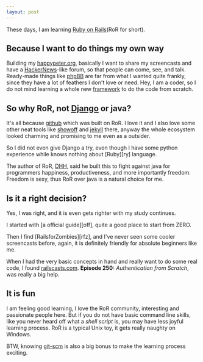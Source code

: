 ```yaml
---
layout: post
---
```

These days, I am learning [Ruby on Rails][ror](RoR for short).

## Because I want to do things my own way

Building my [happypeter.org][ho], basically I want to share my screencasts and
have a [HackerNews][hn]-like forum, so that people can come, see, and talk.
Ready-made things like [phpBB][bb] are far from what I wanted quite frankly,
since they have a lot of feathers I don't love or need.  Hey, I am a coder, so
I do not mind learning a whole new [framework][fw] to do the
code from scratch.

## So why RoR, not [Django][dj] or java?

It's all because [github][gh] which was built on RoR. I love it and I also
love some other neat tools like [showoff][sf] and [jekyll][jk] there, anyway
the whole ecosystem looked charming and promising to me even as a outsider. 

So I did not even give Django a try, even though I have some python experience while knows nothing about [Ruby][ry] language.

The author of RoR, [DHH][dhh], said he built this to fight against java for
programmers happiness, productiveness, and more importantly freedom. Freedom
is sexy, thus RoR over java is a natural choice for me.  

## Is it a right decision?

Yes, I was right, and it is even gets righter with my study continues.

I started with [a official guide][off], quite a good place to start from ZERO.

Then I find [RailsforZombies][rfz], and I've never seen some cooler screencasts
before, again, it is definitely friendly for absolute beginners like me.

When I had the very basic concepts in hand and really want to do some real
code, I found [railscasts.com][rc]. __Episode 250:__ _Authentication from
Scratch_, was really a big help.

## It is fun

I am feeling good learning, I love the RoR community, interesting and
passionate people here. But if you do not have basic command line skills, like
you never heard off what a _shell script_ is, you may have less joyful
learning process. RoR is a typical Unix toy, it gets really naughty on
Windows.


BTW, knowing [git-scm][git] is also a big bonus to make the learning process
exciting.

[ho]:   http://happypeter.org
[bb]:   http://www.phpbb.com/
[dj]:   https://www.djangoproject.com/
[gh]:   https://github.com/
[fw]:   http://en.wikipedia.org/wiki/Software_framework
[sf]:   https://github.com/scottbale/showoff
[jk]:   http://jekyllrb.com
[hn]:   http://news.ycombinator.com/
[rc]:   http://railscasts.com
[dhh]:  http://www.loudthinking.com/
[git]:  http://git-scm.com
[ror]:  http://rubyonrails.org/
